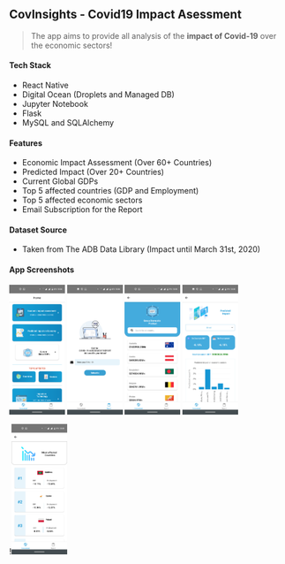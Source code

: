 
## CovInsights - Covid19 Impact Asessment 

> The app aims to provide all analysis of the **impact of Covid-19** over the economic sectors!

#### Tech Stack

- React Native
- Digital Ocean (Droplets and Managed DB)
- Jupyter Notebook
- Flask
- MySQL and SQLAlchemy 

#### Features

- Economic Impact Assessment (Over 60+ Countries)
- Predicted Impact (Over 20+ Countries)
- Current Global GDPs
- Top 5 affected countries (GDP and Employment)
- Top 5 affected economic sectors
- Email Subscription for the Report

#### Dataset Source
 - Taken from The ADB Data Library (Impact until March 31st, 2020)
 
 #### App Screenshots
 
 <img src="https://github.com/Sudz24/DigitalOcean/blob/master/B%20Sudharsan%20-%20CovInsights%20App/App%20Screenshots/Home.png" height="20%" width="20%"/>
 
 <img src="https://github.com/Sudz24/DigitalOcean/blob/master/B%20Sudharsan%20-%20CovInsights%20App/App%20Screenshots/Reports.png" height="20%" width="20%"/>
 
 <img src="https://github.com/Sudz24/DigitalOcean/blob/master/B%20Sudharsan%20-%20CovInsights%20App/App%20Screenshots/GDPs.png" height="20%" width="20%"/>
 
 <img src="https://github.com/Sudz24/DigitalOcean/blob/master/B%20Sudharsan%20-%20CovInsights%20App/App%20Screenshots/Predicted Impact.png" height="20%" width="20%"/>
 
 !<img src="https://github.com/Sudz24/DigitalOcean/blob/master/B%20Sudharsan%20-%20CovInsights%20App/App%20Screenshots/Most Affected Countries.png" height="20%" width="20%"/>
